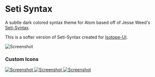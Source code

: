 # Seti Syntax

A subtle dark colored syntax theme for Atom based off of Jesse Weed's [Seti-Syntax](https://github.com/jesseweed/seti-syntax).

This is a softer version of Seti-Syntax created for [Isotope-UI](https://github.com/braver/isotope-ui).

![Screenshot](https://github.com/mikestephens/greti-syntax/raw/master/screenshot.png)


### Custom Icons
[ ![Screenshot](https://github.com/mikestephens/greti-syntax/raw/master/_icons/circular/circular-128x128.png) ](_icons/circular/)
[ ![Screenshot](https://github.com/mikestephens/greti-syntax/raw/master/_icons/rounded/rounded-128x128.png) ](_icons/rounded/)
[ ![Screenshot](https://github.com/mikestephens/greti-syntax/raw/master/_icons/squared/squared-128x128.png) ](_icons/squared/)
